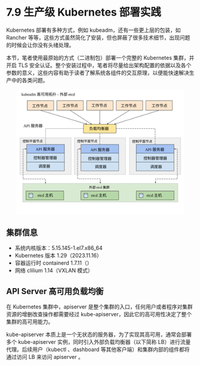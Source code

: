 # 7.9 生产级 Kubernetes 部署实践

Kubernetes 部署有多种方式，例如 kubeadm，还有一些更上层的包装，如 Rancher 等等，这些方式虽然简化了安装，但也屏蔽了很多技术细节，出现问题的时候会让你没有头绪处理。

本节，笔者使用最原始的方式（二进制包）部署一个完整的 Kubernetes 集群，并开启 TLS 安全认证。整个安装过程中，笔者将尽量给出架构配置的依据以及各个参数的意义，这些内容有助于读者了解系统各组件的交互原理，以便能快速解决生产中的各类问题。

<div  align="center">
	<img src="../assets/kubeadm-ha-topology-external-etcd.svg" width = "450"  align=center />
</div>

## 集群信息

- 系统内核版本：5.15.145-1.el7.x86_64
- Kubernetes 版本 1.29（2023.11.16）
- 容器运行时 containerd 1.7.11（）
- 网络 clilium 1.14（VXLAN 模式）


## API Server 高可用负载均衡

在 Kubernetes 集群中，apiserver 是整个集群的入口，任何用户或者程序对集群资源的增删改查操作都需要经过 kube-apiserver，因此它的高可用性决定了整个集群的高可用能力。

kube-apiserver 本质上是一个无状态的服务器，为了实现其高可用，通常会部署多个 kube-apiserver 实例，同时引入外部负载均衡器（以下简称 LB）进行流量代理。后续用户（kubectl 、dashboard 等其他客户端）和集群内部的组件都将通过访问 LB 来访问 apiserver 。


